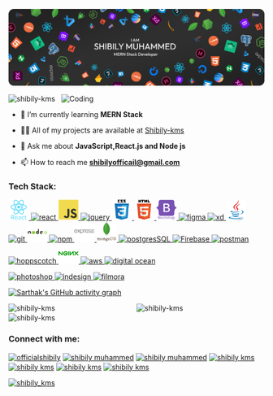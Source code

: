 [![MasterHead](https://github.com/Shibily-kms/Shibily-kms/blob/main/git%20banner%2022%20png.png)](https://shibilymuhammed.in)

<img align="right" alt="Coding" width="400" src="https://cdn.dribbble.com/users/1162077/screenshots/3848914/programmer.gif">

<p align="left"> <img src="https://komarev.com/ghpvc/?username=shibily-kms&label=Profile%20views&color=0e75b6&style=flat" alt="shibily-kms" /> </p>



- 🌱 I’m currently learning **MERN Stack**

- 👨‍💻 All of my projects are available at [Shibily-kms](https://github.com/Shibily-kms)

- 💬 Ask me about **JavaScript,React.js and Node js**

- 📫 How to reach me **shibilyofficail@gmail.com**


<h3 align="left">Tech Stack:</h3>
<p align="left"> 
    <a href="https://reactjs.org/" target="_blank" rel="noreferrer"> <img src="https://raw.githubusercontent.com/devicons/devicon/master/icons/react/react-original-wordmark.svg" alt="react" width="40" height="40"/> </a>
     <a href="" target="_blank" rel="noreferrer"> <img src="https://upload.wikimedia.org/wikipedia/commons/4/49/Redux.png" alt="react" width="50" height="40"/> </a>
   <a href="https://developer.mozilla.org/en-US/docs/Web/JavaScript" target="_blank" rel="noreferrer"> <img src="https://raw.githubusercontent.com/devicons/devicon/master/icons/javascript/javascript-original.svg" alt="javascript" width="40" height="40"/> </a>
      <a href="" target="_blank" rel="noreferrer"> <img src="https://www.pngitem.com/pimgs/m/206-2069866_transparent-css3-logo-png-jquery-logo-png-png.png" alt="jquery" width="40" height="40"/> </a> 
    <a href="https://www.w3schools.com/css/" target="_blank" rel="noreferrer"> <img src="https://raw.githubusercontent.com/devicons/devicon/master/icons/css3/css3-original-wordmark.svg" alt="css" width="40" height="40"/> </a> 
   <a href="https://www.w3.org/html/" target="_blank" rel="noreferrer"> <img src="https://raw.githubusercontent.com/devicons/devicon/master/icons/html5/html5-original-wordmark.svg" alt="html" width="40" height="40"/> 
   <a href="https://getbootstrap.com" target="_blank" rel="noreferrer"> <img src="https://raw.githubusercontent.com/devicons/devicon/master/icons/bootstrap/bootstrap-plain-wordmark.svg" alt="bootstrap" width="40" height="40"/> </a>  
    <a href="https://www.figma.com/" target="_blank" rel="noreferrer"> <img src="https://cdn-icons-png.flaticon.com/512/5968/5968705.png" alt="figma" width="40" height="40"/> </a> 
           <a href="https://www.adobe.com/in/products/xd.html" target="_blank" rel="noreferrer"> <img src="https://upload.wikimedia.org/wikipedia/commons/thumb/c/c2/Adobe_XD_CC_icon.svg/1200px-Adobe_XD_CC_icon.svg.png" alt="xd" width="40" height="40"/> </a> 
         </a> <a href="https://www.java.com" target="_blank" rel="noreferrer"> <img src="https://raw.githubusercontent.com/devicons/devicon/master/icons/java/java-original.svg" alt="java" width="40" height="40"/> </a> 
  <a href="https://git-scm.com/" target="_blank" rel="noreferrer"> <img src="https://www.vectorlogo.zone/logos/git-scm/git-scm-icon.svg" alt="git" width="40" height="40"/> </a> 
       <a href="https://nodejs.org" target="_blank" rel="noreferrer"> <img src="https://raw.githubusercontent.com/devicons/devicon/master/icons/nodejs/nodejs-original-wordmark.svg" alt="nodejs" width="40" height="40"/> </a> 
        <a href="" target="_blank" rel="noreferrer"> <img src="https://cdn.iconscout.com/icon/free/png-256/npm-3521612-2945056.png" alt="npm" width="40" height="40"/> </a> 
       <a href="https://expressjs.com" target="_blank" rel="noreferrer"> <img src="https://raw.githubusercontent.com/devicons/devicon/master/icons/express/express-original-wordmark.svg" alt="express" width="40" height="40"/> </a> 
      <a href="https://www.mongodb.com/" target="_blank" rel="noreferrer"> <img src="https://raw.githubusercontent.com/devicons/devicon/master/icons/mongodb/mongodb-original-wordmark.svg" alt="mongodb" width="40" height="40"/> </a> 
        <a href="https://www.postgresql.org/" target="_blank" rel="noreferrer"> <img src="https://upload.wikimedia.org/wikipedia/commons/thumb/2/29/Postgresql_elephant.svg/640px-Postgresql_elephant.svg.png" alt="postgresSQL" width="40" height="40"/> </a> 
   <a href="" target="_blank" rel="noreferrer"> <img src="https://miro.medium.com/max/300/1*R4c8lHBHuH5qyqOtZb3h-w.png" alt="Firebase" width="40" height="40"/> </a> 
  <a href="https://postman.com" target="_blank" rel="noreferrer"> <img src="https://www.vectorlogo.zone/logos/getpostman/getpostman-icon.svg" alt="postman" width="40" height="40"/> </a> 
    <a href="https://hoppscotch.io/" target="_blank" rel="noreferrer"> <img src="https://avatars.githubusercontent.com/u/56705483" alt="hoppscotch" width="40" height="40"/> </a> 
     <a href="https://www.nginx.com" target="_blank" rel="noreferrer"> <img src="https://raw.githubusercontent.com/devicons/devicon/master/icons/nginx/nginx-original.svg" alt="nginx" width="40" height="40"/> </a> 
      <a href="https://aws.amazon.com/" target="_blank" rel="noreferrer"> <img src="https://iconape.com/wp-content/png_logo_vector/cib-amazon-aws.png" alt="aws" width="40" height="40"/> </a> 
    <a href="" target="_blank" rel="noreferrer"> <img src="https://upload.wikimedia.org/wikipedia/commons/thumb/f/ff/DigitalOcean_logo.svg/1024px-DigitalOcean_logo.svg.png" alt="digital ocean" width="40" height="40"/> </a>
     
      
    
      
      
  
  <a href="https://www.photoshop.com/en" target="_blank" rel="noreferrer"> <img src="https://upload.wikimedia.org/wikipedia/commons/thumb/2/20/Photoshop_CC_icon.png/640px-Photoshop_CC_icon.png" alt="photoshop" width="40" height="40"/> </a> 
  <a href="https://www.adobe.com/in/products/indesign.html" target="_blank" rel="noreferrer"> <img src="https://upload.wikimedia.org/wikipedia/commons/thumb/4/48/Adobe_InDesign_CC_icon.svg/2101px-Adobe_InDesign_CC_icon.svg.png" alt="indesign" width="40" height="40"/> </a> 
   <a href="https://filmora.wondershare.net/filmora-video-editor.html" target="_blank" rel="noreferrer"> <img src="https://upload.wikimedia.org/wikipedia/commons/thumb/e/ec/Wondershare_filmora_logo.svg/800px-Wondershare_filmora_logo.svg.png" alt="filmora" width="40" height="40"/> </a> 
</p>

[![Sarthak's GitHub activity graph](https://activity-graph.herokuapp.com/graph?username=shibily-kms)](https://github.com/shibily-kms)

<p><img align="left" src="https://github-readme-stats.vercel.app/api?username=shibily-kms&show_icons=true&locale=en" alt="shibily-kms" width="50%" /></p>
<p><img align="left" src="https://github-readme-stats.vercel.app/api/top-langs?username=shibily-kms&show_icons=true&locale=en&layout=compact" alt="shibily-kms" width="40%" /></p>
<p><img align="center" src="https://github-readme-streak-stats.herokuapp.com/?user=shibily-kms&" alt="shibily-kms" width="50%" /></p>

<h3 align="left">Connect with me:</h3>
<p align="left">
<a href="https://twitter.com/officialshibily" target="blank"><img align="center" src="https://cdn4.iconfinder.com/data/icons/social-media-icons-the-circle-set/48/twitter_circle-512.png" alt="officialshibily" height="30" width="30" /></a>
<a href="https://linkedin.com/in/shibily muhammed" target="blank"><img align="center" src="https://upload.wikimedia.org/wikipedia/commons/thumb/c/ca/LinkedIn_logo_initials.png/640px-LinkedIn_logo_initials.png" alt="shibily muhammed" height="30" width="30" /></a>
<a href="https://fb.com/shibily muhammed" target="blank"><img align="center" src="https://raw.githubusercontent.com/rahuldkjain/github-profile-readme-generator/master/src/images/icons/Social/facebook.svg" alt="shibily muhammed" height="30" width="30" /></a>
<a href="https://instagram.com/shibily kms" target="blank"><img align="center" src="https://upload.wikimedia.org/wikipedia/commons/thumb/a/a5/Instagram_icon.png/1024px-Instagram_icon.png" alt="shibily kms" height="30" width="30" /></a>
<a href="https://www.youtube.com/c/shibily kms" target="blank"><img align="center" src="https://cdn-icons-png.flaticon.com/512/1384/1384060.png" alt="shibily kms" height="30" width="30" /></a>
<a href="https://dev.to/shibilykms" target="blank"><img align="center" src="https://iconape.com/wp-content/png_logo_vector/dev.png" alt="shibily kms" height="30" width="40" /></a>
<a href="https://stackoverflow.com/users/19773789/shibily-kms" target="blank"><img align="center" src="https://upload.wikimedia.org/wikipedia/commons/thumb/e/ef/Stack_Overflow_icon.svg/768px-Stack_Overflow_icon.svg.png" alt="shibily kms" height="30" width="40" /></a>
</p>

<p align="left"> <a href="https://twitter.com/shibily_kms" target="blank"><img src="https://img.shields.io/twitter/follow/shibily_kms?logo=twitter&style=for-the-badge" alt="shibily_kms" /></a> </p>
